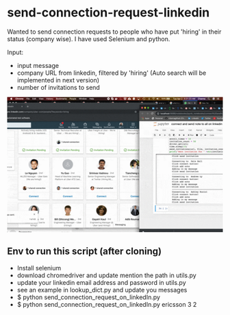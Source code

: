 # send-connection-request-linkedin
Wanted to send connection requests to people who have put 'hiring' in their status (company wise). I have used Selenium and python.

Input: 
* input message
* company URL from linkedin, filtered by 'hiring' (Auto search will be implemented in next version)
* number of invitations to send

![](./gifs/send-connection-requests-linkedin.gif)

## Env to run this script (after cloning)
* Install selenium
* download chromedriver and update mention the path in utils.py
* update your linkedin email address and password in utils.py
* see an example in lookup_dict.py and update you messages
* $ python send_connection_request_on_linkedIn.py <company name> <number of invitations to send> <number of times to scroll when hiring members are not found>
* $ python send_connection_request_on_linkedIn.py ericsson 3 2